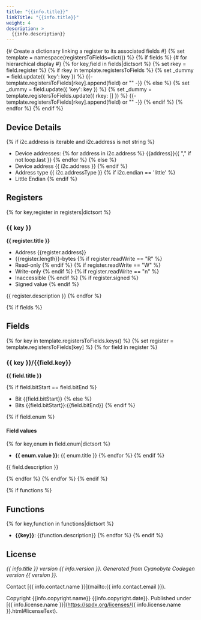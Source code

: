 ```yaml
---
title: "{{info.title}}"
linkTitle: "{{info.title}}"
weight: 4
description: >
  {{info.description}}
---
```


{# Create a dictionary linking a register to its associated fields #}
{% set template = namespace(registersToFields=dict()) %}
{% if fields %}
{# for hierarchical display #}
{% for key,field in fields|dictsort %}
{% set rkey = field.register %}
{% if rkey in template.registersToFields %}
{% set _dummy = field.update({ 'key': key }) %}
{{- template.registersToFields[rkey].append(field) or "" -}}
{% else %}
{% set _dummy = field.update({ 'key': key }) %}
{% set _dummy = template.registersToFields.update({ rkey: [] }) %}
{{- template.registersToFields[rkey].append(field) or "" -}}
{% endif %}
{% endfor %}
{% endif %}

## Device Details

{% if i2c.address is iterable and i2c.address is not string %}
* Device addresses:
{% for address in i2c.address %}
{{address}}{{ "," if not loop.last }}
{% endfor %}
{% else %}
* Device address {{ i2c.address }}
{% endif %}
* Address type {{ i2c.addressType }}
{% if i2c.endian == 'little' %}
* Little Endian
{% endif %}

## Registers
{% for key,register in registers|dictsort %}

### {{ key }}
**{{ register.title }}**
* Address {{register.address}}
* {{register.length}}-bytes
{% if register.readWrite == "R" %}
* Read-only
{% endif %}
{% if register.readWrite == "W" %}
* Write-only
{% endif %}
{% if register.readWrite == "n" %}
* Inaccessible
{% endif %}
{% if register.signed %}
* Signed value
{% endif %}

{{ register.description }}
{% endfor %}

{% if fields %}
## Fields
{% for key in template.registersToFields.keys() %}
{% set register = template.registersToFields[key] %}
{% for field in register %}
### {{ key }}/{{field.key}}
**{{ field.title }}**

{% if field.bitStart == field.bitEnd %}
* Bit {{field.bitStart}}
{% else %}
* Bits {{field.bitStart}}:{{field.bitEnd}}
{% endif %}

{% if field.enum %}

#### Field values

{% for key,enum in field.enum|dictsort %}
* **{{ enum.value }}**: {{ enum.title }}
{% endfor %}
{% endif %}

{{ field.description }}

{% endfor %}
{% endfor %}
{% endif %}

{% if functions %}
## Functions

{% for key,function in functions|dictsort %}
* **{{key}}**: {{function.description}}
{% endfor %}
{% endif %}

## License

_{{ info.title }} version {{ info.version }}. Generated from Cyanobyte Codegen version {{ version }}._

Contact [{{ info.contact.name }}](mailto:{{ info.contact.email }}).

Copyright {{info.copyright.name}} {{info.copyright.date}}. Published under
[{{ info.license.name }}](https://spdx.org/licenses/{{ info.license.name }}.html#licenseText).
